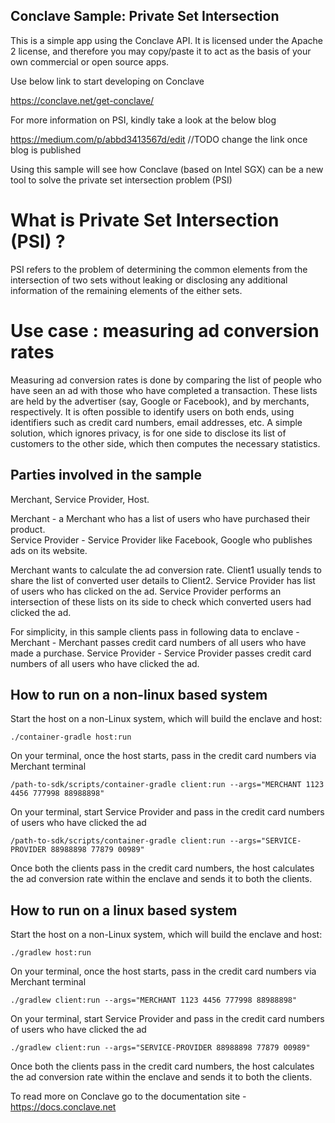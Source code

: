 ## Conclave Sample: Private Set Intersection

This is a simple app using the Conclave API. It is licensed under the Apache 2 license, and therefore you may 
copy/paste it to act as the basis of your own commercial or open source apps.

Use below link to start developing on Conclave

https://conclave.net/get-conclave/


For more information on PSI, kindly take a look at the below blog

https://medium.com/p/abbd3413567d/edit //TODO change the link once blog is published

Using this sample will see how Conclave (based on Intel SGX) can be a new tool to solve the private set intersection problem (PSI)
        
# What is Private Set Intersection (PSI) ?

PSI refers to the problem of determining the common elements from the intersection of two sets without leaking or disclosing any 
additional information of the remaining elements of the either sets.

# Use case : measuring ad conversion rates

Measuring ad conversion rates is done by comparing the list of people who have seen an ad with those who have completed a transaction. 
These lists are held by the advertiser (say, Google or Facebook), and by merchants, respectively. 
It is often possible to identify users on both ends, using identifiers such as credit card numbers, email addresses, etc. 
A simple solution, which ignores privacy, is for one side to disclose its list of customers to the other side, which then computes the necessary statistics. 

## Parties involved in the sample
Merchant, Service Provider, Host.

Merchant - a Merchant who has a list of users who have purchased their product.  
Service Provider - Service Provider like Facebook, Google who publishes ads on its website.

Merchant wants to calculate the ad conversion rate. Client1 usually tends to share the list of converted user details to Client2.
Service Provider has list of users who has clicked on the ad. Service Provider performs an intersection of these lists on its side to check which 
converted users had clicked the ad.

For simplicity, in this sample clients pass in following data to enclave - 
Merchant - Merchant passes credit card numbers of all users who have made a purchase.
Service Provider - Service Provider passes credit card numbers of all users who have clicked the ad.

## How to run on a non-linux based system

Start the host on a non-Linux system, which will build the enclave and host:

    ./container-gradle host:run

On your terminal, once the host starts, pass in the credit card numbers via Merchant terminal

    /path-to-sdk/scripts/container-gradle client:run --args="MERCHANT 1123 4456 777998 88988898"

On your terminal, start Service Provider and pass in the credit card numbers of users who have clicked the ad

    /path-to-sdk/scripts/container-gradle client:run --args="SERVICE-PROVIDER 88988898 77879 00989"

Once both the clients pass in the credit card numbers, the host calculates the ad conversion rate within the enclave and sends it to both the clients.

## How to run on a linux based system

Start the host on a non-Linux system, which will build the enclave and host:

    ./gradlew host:run

On your terminal, once the host starts, pass in the credit card numbers via Merchant terminal

    ./gradlew client:run --args="MERCHANT 1123 4456 777998 88988898"

On your terminal, start Service Provider and pass in the credit card numbers of users who have clicked the ad

    ./gradlew client:run --args="SERVICE-PROVIDER 88988898 77879 00989"

Once both the clients pass in the credit card numbers, the host calculates the ad conversion rate within the enclave and sends it to both the clients.

To read more on Conclave go to the documentation site - https://docs.conclave.net